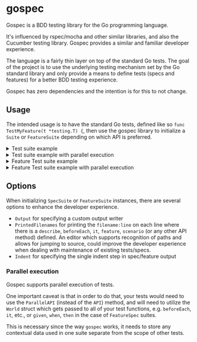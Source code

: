 # gospec

Gospec is a BDD testing library for the Go programming language.

It's influenced by rspec/mocha and other similar libraries, and also the Cucumber testing library. Gospec provides a similar and familiar developer experience.

The language is a fairly thin layer on top of the standard Go tests. The goal of the project is to use the underlying testing mechanism set by the Go standard library and only provide a means to define tests (specs and features) for a better BDD testing experience.

Gospec has zero dependencies and the intention is for this to not change.

## Usage

The intended usage is to have the standard Go tests, defined like so `func TestMyFeature(t *testing.T) {`, then use the gospec library to initialize a `Suite` or `FeatureSuite` depending on which API is preferred.

<details>
    <summary>Test suite example</summary>

```go
import (
	"testing"

	"github.com/slavsan/gospec"
)

func TestCartSpec(t *testing.T) {
	gospec.WithSpecSuite(t, func(s *gospec.SpecSuite) {
		describe, beforeEach, it := s.API()
		
		describe("Cart", func() {
			var cart []string

			beforeEach(func() {
				cart = []string{
					"Gopher Toy",
					"Crab Toy",
				}
			})

			describe("cart updates", func() {
				describe("given a new item has already been added", func() {
					beforeEach(func(t *testing.T) {
						cart = append(cart, "Lizard toy")
					})

					describe("when we remove the second item", func() {
						beforeEach(func(t *testing.T) {
							cart = []string{cart[0], cart[2]}
						})

						it("then the cart should contain the correct two items", func(t *testing.T) {
							assert.Equal(t, []string{"Gopher Toy", "Lizard toy"}, cart)
						})
					})
				})
			})

			describe("removing items from the cart", func() {
				describe("given the second item has already been removed", func() {
					beforeEach(func(t *testing.T) {
						cart = cart[:1]
					})

					describe("when we remove the first item", func() {
						beforeEach(func(t *testing.T) {
							cart = cart[:0]
						})

						it("then the cart should contain 0 items", func(t *testing.T) {
							assert.Equal(t, []string{}, cart)
						})
					})
				})
			})
		})
	})
}
```
</details>

<details>
    <summary>Test suite example with parallel execution</summary>

```go
import (
	"testing"

	"github.com/slavsan/gospec"
)

func TestCartSpec(t *testing.T) {
	gospec.WithSpecSuite(t, func(s *gospec.SpecSuite) {
		describe, beforeEach, it := s.ParallelAPI()

		describe("Cart", func() {
			beforeEach(func(t *testing.T, w *gospec.World) {
				w.Set("cart", []string{
					"Gopher Toy",
					"Crab Toy",
				})
			})

			describe("cart updates", func() {
				describe("given a new item has already been added", func() {
					beforeEach(func(t *testing.T, w *gospec.World) {
						w.Swap("cart", func(cart any) any { return append(cart.([]string), "Lizard toy") })
					})

					describe("when we remove the second item", func() {
						beforeEach(func(t *testing.T, w *gospec.World) {
							w.Swap("cart", func(cart any) any { c := cart.([]string); return []string{c[0], c[2]} })
						})

						it("then the cart should contain the correct two items", func(t *testing.T, w *gospec.World) {
							assert.Equal(w.T, []string{"Gopher Toy", "Lizard toy"}, w.Get("cart"))
						})
					})
				})
			})

			describe("removing items from the cart", func() {
				describe("given the second item has already been removed", func() {
					beforeEach(func(t *testing.T, w *gospec.World) {
						w.Swap("cart", func(cart any) any { return cart.([]string)[:1] })
					})

					describe("when we remove the first item", func() {
						beforeEach(func(t *testing.T, w *gospec.World) {
							w.Swap("cart", func(cart any) any { return cart.([]string)[:0] })
						})

						it("then the cart should contain 0 items", func(t *testing.T, w *gospec.World) {
							assert.Equal(w.T, []string{}, w.Get("cart"))
						})
					})
				})
			})
		})
	})
}
```
</details>

<details>
    <summary>Feature Test suite example</summary>

```go
import (
	"testing"

	"github.com/slavsan/gospec"
)

func TestCartFeature(t *testing.T) {
	gospec.WithFeatureSuite(t, func(s *gospec.FeatureSuite) {
		feature, background, scenario, given, when, then, _ :=
			s.With(gospec.WithPrintedFilenames()).API()

		feature("Cart", func() {
			var cart []string

			background(func() {
				given("there is a cart with three items", func(t *testing.T) {
					cart = []string{
						"Gopher Toy",
						"Crab Toy",
					}
				})
			})

			scenario("cart updates", func() {
				given("a new item has already been added", func(t *testing.T) {
					cart = append(cart, "Lizard toy")
				})
				when("we remove the second item", func(t *testing.T) {
					cart = []string{cart[0], cart[2]}
				})
				then("the cart should contain the correct two items", func(t *testing.T) {
					assert.Equal(t, []string{"Gopher Toy", "Lizard toy"}, cart)
				})
			})

			scenario("removing items from the cart", func() {
				given("the second item has already been removed", func(t *testing.T) {
					cart = cart[:1]
				})
				when("we remove the first item", func(t *testing.T) {
					cart = cart[:0]
				})
				then("the cart should contain 0 items", func(t *testing.T) {
					assert.Equal(t, []string{}, cart)
				})
			})
		})
	})
}
```
</details>

<details>
    <summary>Feature Test suite example with parallel execution</summary>

```go
import (
	"testing"
	
	"github.com/slavsan/gospec"
)

func TestCartFeature(t *testing.T) {
	gospec.WithFeatureSuite(t, func(s *gospec.FeatureSuite) {
		feature, background, scenario, given, when, then := s.ParallelAPI()

		feature("Cart", func() {
			background(func() {
				given("there is a cart with three items", func(t *testing.T, w *gospec.World) {
					w.Set("cart", []string{
						"Gopher Toy",
						"Crab Toy",
					})
				})
			})

			scenario("cart updates", func() {
				given("a new item has already been added", func(t *testing.T, w *gospec.World) {
					w.Swap("cart", func(cart any) any { return append(cart.([]string), "Lizard toy") })
				})
				when("we remove the second item", func(t *testing.T, w *gospec.World) {
					w.Swap("cart", func(cart any) any { c := cart.([]string); return []string{c[0], c[2]} })
				})
				then("the cart should contain the correct two items", func(t *testing.T, w *gospec.World) {
					assert.Equal(w.T, []string{"Gopher Toy", "Lizard toy"}, w.Get("cart"))
				})
			})

			scenario("removing items from the cart", func() {
				given("the second item has already been removed", func(t *testing.T, w *gospec.World) {
					w.Swap("cart", func(cart any) any { return cart.([]string)[:1] })
				})
				when("we remove the first item", func(t *testing.T, w *gospec.World) {
					w.Swap("cart", func(cart any) any { return cart.([]string)[:0] })
				})
				then("the cart should contain 0 items", func(t *testing.T, w *gospec.World) {
					assert.Equal(w.T, []string{}, w.Get("cart"))
				})
			})
		})
	})
}
```
</details>

## Options

When initializing `SpecSuite` or `FeatureSuite` instances, there are several options to enhance the developer experience.

- `Output` for specifying a custom output writer
- `PrintedFilenames` for printing the `filename:line` on each line where there is a `describe`, `beforeEach`, `it`, `feature`, `scenario` (or any other API method) defined. An editor which supports recognition of paths and allows for jumping to source, could improve the developer experience when dealing with maintenance of existing tests/specs.
- `Indent` for specifying the single indent step in spec/feature output

### Parallel execution

Gospec supports parallel execution of tests.

One important caveat is that in order to do that, your tests would need to use the `ParallelAPI` (instead of the `API`) method, and will need to utilize the `World` struct which gets passed to all of your test functions, e.g. `beforeEach`, `it`, etc., or `given`, `when`, `then` in the case of `FeatureSpec` suites.

This is necessary since the way `gospec` works, it needs to store any contextual data used in one suite separate from the scope of other tests.
